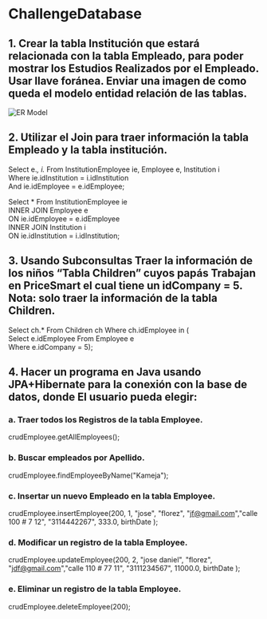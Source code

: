 # ChallengeDatabase

## 1.	Crear la tabla Institución que estará relacionada con la tabla Empleado, para poder mostrar los Estudios Realizados por el Empleado.  Usar llave foránea.   Enviar una imagen de como queda el modelo entidad relación de las tablas.

![ER Model](https://user-images.githubusercontent.com/53889184/134539085-04176038-6a28-4109-a33e-3caadbf36316.png)


## 2.	Utilizar el Join para traer información la tabla Empleado y la tabla institución.

Select e.*, i.* From InstitutionEmployee ie, Employee e, Institution i  <br/>
Where ie.idInstitution = i.idInstitution <br/>
And ie.idEmployee = e.idEmployee;

Select * From InstitutionEmployee ie <br/>
INNER JOIN Employee e <br/>
ON ie.idEmployee = e.idEmployee <br/>
INNER JOIN Institution i <br/>
ON ie.idInstitution = i.idInstitution; 

## 3.	Usando Subconsultas Traer la información de los niños “Tabla Children” cuyos papás Trabajan en PriceSmart el cual tiene un idCompany = 5. Nota: solo traer la información de la tabla Children.

Select ch.* From Children ch Where ch.idEmployee in ( <br/>
Select e.idEmployee From Employee e <br/>
Where e.idCompany = 5); 

## 4.	Hacer un programa en Java usando JPA+Hibernate para la conexión con la base de datos, donde El usuario pueda elegir:

  ### a.	Traer todos los Registros de la tabla Employee.
  crudEmployee.getAllEmployees();
  
  ### b.	Buscar empleados por Apellido.
  crudEmployee.findEmployeeByName("Kameja");
  
  ### c.	Insertar un nuevo Empleado en la tabla Employee.
  crudEmployee.insertEmployee(200, 1, "jose", "florez", "jf@gmail.com","calle 100 # 7 12", "3114442267", 333.0, birthDate );

  ### d.	Modificar un registro de la tabla Employee.
  crudEmployee.updateEmployee(200, 2, "jose daniel", "florez", "jdf@gmail.com","calle 110 # 77 11", "3111234567", 11000.0, birthDate );

  ### e.	Eliminar un registro de la tabla Employee.
   crudEmployee.deleteEmployee(200);

